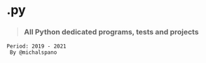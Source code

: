 # .py
> ### All Python dedicated programs, tests and projects <br>
``` Period: 2019 - 2021 ``` <br>
``` By @michalspano```
